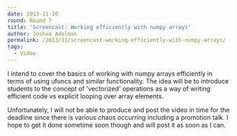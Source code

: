 ```yaml
---
date: 2013-11-16
round: Round 7
title: 'Screencast: Working efficiently with numpy arrays'
author: Joshua Adelman
permalink: /2013/11/screencast-working-efficiently-with-numpy-arrays/
tags:
  - Video
---
```

I intend to cover the basics of working with numpy arrays efficiently in terms of using ufuncs and similar functionality. The idea will be to introduce students to the concept of 'vectorized' operations as a way of writing efficient code vs explicit looping over array elements.

Unfortunately, I will not be able to produce and post the video in time for the deadline since there is various chaos occurring including a promotion talk. I hope to get it done sometime soon though and will post it as soon as I can.
